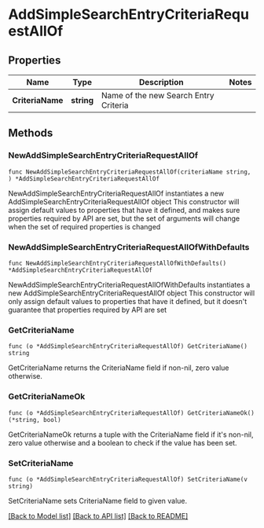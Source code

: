 # AddSimpleSearchEntryCriteriaRequestAllOf

## Properties

Name | Type | Description | Notes
------------ | ------------- | ------------- | -------------
**CriteriaName** | **string** | Name of the new Search Entry Criteria | 

## Methods

### NewAddSimpleSearchEntryCriteriaRequestAllOf

`func NewAddSimpleSearchEntryCriteriaRequestAllOf(criteriaName string, ) *AddSimpleSearchEntryCriteriaRequestAllOf`

NewAddSimpleSearchEntryCriteriaRequestAllOf instantiates a new AddSimpleSearchEntryCriteriaRequestAllOf object
This constructor will assign default values to properties that have it defined,
and makes sure properties required by API are set, but the set of arguments
will change when the set of required properties is changed

### NewAddSimpleSearchEntryCriteriaRequestAllOfWithDefaults

`func NewAddSimpleSearchEntryCriteriaRequestAllOfWithDefaults() *AddSimpleSearchEntryCriteriaRequestAllOf`

NewAddSimpleSearchEntryCriteriaRequestAllOfWithDefaults instantiates a new AddSimpleSearchEntryCriteriaRequestAllOf object
This constructor will only assign default values to properties that have it defined,
but it doesn't guarantee that properties required by API are set

### GetCriteriaName

`func (o *AddSimpleSearchEntryCriteriaRequestAllOf) GetCriteriaName() string`

GetCriteriaName returns the CriteriaName field if non-nil, zero value otherwise.

### GetCriteriaNameOk

`func (o *AddSimpleSearchEntryCriteriaRequestAllOf) GetCriteriaNameOk() (*string, bool)`

GetCriteriaNameOk returns a tuple with the CriteriaName field if it's non-nil, zero value otherwise
and a boolean to check if the value has been set.

### SetCriteriaName

`func (o *AddSimpleSearchEntryCriteriaRequestAllOf) SetCriteriaName(v string)`

SetCriteriaName sets CriteriaName field to given value.



[[Back to Model list]](../README.md#documentation-for-models) [[Back to API list]](../README.md#documentation-for-api-endpoints) [[Back to README]](../README.md)


